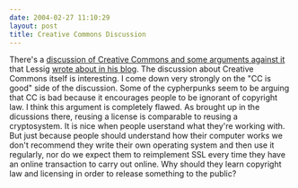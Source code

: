 ```yaml
---
date: 2004-02-27 11:10:29
layout: post
title: Creative Commons Discussion
---
```


There's a [discussion of Creative Commons and some arguments against it](http://www.livejournal.com/users/zestyping/36000.html) that Lessig [wrote about in his blog](http://www.lessig.org/blog/archives/001747.shtml). The discussion about Creative Commons itself is interesting. I come down very strongly on the "CC is good" side of the discussion. Some of the cypherpunks seem to be arguing that CC is bad because it encourages people to be ignorant of copyright law. I think this argument is completely flawed. As brought up in the dicussions there, reusing a license is comparable to reusing a cryptosystem. It is nice when people userstand what they're working with. But just because people should understand how their computer works we don't recommend they write their own operating system and then use it regularly, nor do we expect them to reimplement SSL every time they have an online transaction to carry out online. Why should they learn copyright law and licensing in order to release something to the public?
